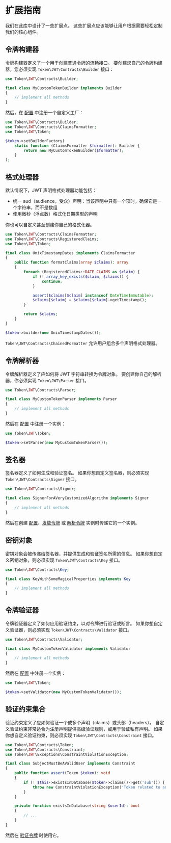 # 扩展指南

我们在此库中设计了一些扩展点。
这些扩展点应该能够让用户根据需要轻松定制我们的核心组件。

## 令牌构建器

令牌构建器定义了一个用于创建普通令牌的流畅接口。
要创建您自己的令牌构建器，您必须实现 `Token\JWT\Contracts\Builder` 接口：

```php
use Token\JWT\Contracts\Builder;

final class MyCustomTokenBuilder implements Builder
{
    // implement all methods
}
```

然后，在 [配置](../usage/configuration.md) 中注册一个自定义工厂：

```php
use Token\JWT\Contracts\Builder;
use Token\JWT\Contracts\ClaimsFormatter;
use Token\JWT\Token;

$token->setBuilderFactory(
    static function (ClaimsFormatter $formatter): Builder {
        return new MyCustomTokenBuilder($formatter);
    }
);
```

## 格式处理器

默认情况下，JWT 声明格式处理器功能包括：

- 统一 aud（audience，受众）声明：当该声明中只有一个项时，确保它是一个字符串，而不是数组
- 使用微秒（浮点数）格式化日期类型的声明

你也可以自定义甚至创建你自己的格式化器。

```php
use Token\JWT\Contracts\ClaimsFormatter;
use Token\JWT\Contracts\RegisteredClaims;
use Token\JWT\Token;

final class UnixTimestampDates implements ClaimsFormatter
{
    public function formatClaims(array $claims): array
    {
        foreach (RegisteredClaims::DATE_CLAIMS as $claim) {
            if (! array_key_exists($claim, $claims)) {
                continue;
            }

            assert($claims[$claim] instanceof DateTimeImmutable);
            $claims[$claim] = $claims[$claim]->getTimestamp();
        }

        return $claims;
    }
}

$token->builder(new UnixTimestampDates());
```

`Token\JWT\Contracts\ChainedFormatter` 允许用户组合多个声明格式处理器。

## 令牌解析器

令牌解析器定义了应如何将 JWT 字符串转换为令牌对象。
要创建你自己的解析器，你必须实现 `Token\JWT\Parser` 接口。

```php
use Token\JWT\Contracts\Parser;

final class MyCustomTokenParser implements Parser
{
    // implement all methods
}
```

然后在 [配置](../usage/configuration.md) 中注册一个实例：

```php
use Token\JWT\Token;

$token->setParser(new MyCustomTokenParser());
```

## 签名器

签名器定义了如何生成和验证签名。
如果你想自定义签名器，则必须实现 `Token\JWT\Contracts\Signer` 接口。

```php
use Token\JWT\Contracts\Signer;

final class SignerForAVeryCustomizedAlgorithm implements Signer
{
    // implement all methods
}
```

然后在创建 [配置](../usage/configuration.md)、[发放令牌](../usage/issuing-tokens.md) 或 [解析令牌](../usage/validating-tokens.md) 实例时传递它的一个实例。

## 密钥对象

密钥对象会被传递给签名器，并提供生成和验证签名所需的信息。
如果你想自定义密钥对象，则必须实现 `Token\JWT\Contracts\Key` 接口。

```php
use Token\JWT\Contracts\Key;

final class KeyWithSomeMagicalProperties implements Key
{
    // implement all methods
}
```

## 令牌验证器

令牌验证器定义了如何应用验证约束，以对令牌进行验证或断言。
如果你想自定义验证器，则必须实现 `Token\JWT\Contracts\Validator` 接口。

```php
use Token\JWT\Contracts\Validator;

final class MyCustomTokenValidator implements Validator
{
    // implement all methods
}
```

然后在 [配置](../usage/configuration.md) 中注册一个实例：

```php
use Token\JWT\Token;

$token->setValidator(new MyCustomTokenValidator());
```

## 验证约束集合

验证约束定义了应如何验证一个或多个声明（claims）或头部（headers）。
自定义验证约束非常适合为注册声明提供高级验证规则，或用于验证私有声明。
如果你想自定义验证约束，则必须实现 `Token\JWT\Contracts\Constraint` 接口。

```php
use Token\JWT\Contracts\Token;
use Token\JWT\Contracts\Constraint;
use Token\JWT\Exceptions\ConstraintViolationException;

final class SubjectMustBeAValidUser implements Constraint
{
    public function assert(Token $token): void
    {
        if (! $this->existsInDatabase($token->claims()->get('sub'))) {
            throw new ConstraintViolationException('Token related to an unknown user');
        }
    }

    private function existsInDatabase(string $userId): bool
    {
        // ...
    }
}
```

然后在 [验证令牌](../usage/validating-tokens.md) 时使用它。
